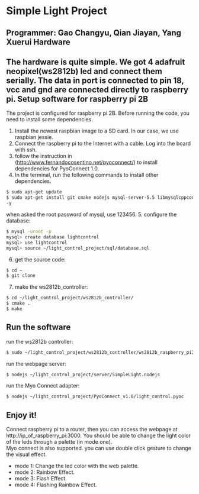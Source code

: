 Simple Light Project
===
Programmer: Gao Changyu, Qian Jiayan, Yang Xuerui
Hardware
---
The hardware is quite simple. We got 4 adafruit neopixel(ws2812b) led and connect them serially. The data in port is connected to pin 18, vcc and gnd are connected directly to raspberry pi.
Setup software for raspberry pi 2B
---
The project is configured for raspberry pi 2B. Before running the code, you need to install some dependencies.  
1. Install the newest raspbian image to a SD card. In our case, we use raspbian jessie.
2. Connect the raspberry pi to the Internet with a cable. Log into the board with ssh.
3. follow the instruction in (http://www.fernandocosentino.net/pyoconnect/) to install dependencies for PyoConnect 1.0.
4. In the terminal, run the following commands to install other dependencies.  
```bash
$ sudo apt-get update
$ sudo apt-get install git cmake nodejs mysql-server-5.5 libmysqlcppconn-dev python-mysqldb
-y
```
when asked the root password of mysql, use 123456.
5. configure the database:
```bash
$ mysql -uroot -p
mysql> create database lightcontrol
mysql> use lightcontrol
mysql> source ~/light_control_project/sql/database.sql
```
6. get the source code:
```bash
$ cd ~
$ git clone 
```
7. make the ws2812b_controller:
```bash
$ cd ~/light_control_project/ws2812b_controller/
$ cmake .
$ make
```

Run the software
---
run the ws2812b controller:
```bash
$ sudo ~/light_control_project/ws2812b_controller/ws2812b_raspberry_pi2
```
run the webpage server:
```bash
$ nodejs ~/light_control_project/server/SimpleLight.nodejs
```
run the Myo Connect adapter:
```bash
$ nodejs ~/light_control_project/PyoConnect_v1.0/light_control.pyoc
```

Enjoy it!
---
Connect raspberry pi to a router, then you can access the webpage at http://ip_of_raspberry_pi:3000. You should be able to change the light color of the leds through a palette (in mode one).  
Myo connect is also supported. you can use double click gesture to change the visual effect.
* mode 1: Change the led color with the web palette.
* mode 2: Rainbow Effect.
* mode 3: Flash Effect.
* mode 4: Flashing Rainbow Effect.


 
